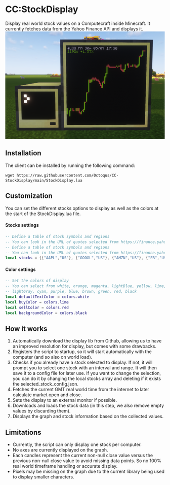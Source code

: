 # CC:StockDisplay
Display real world stock values on a Computecraft inside Minecraft.
It currently fetches data from the Yahoo Finance API and displays it.
![preview](.README/display.png)

## Installation
The client can be installed by running the following command:
```shell
wget https://raw.githubusercontent.com/0ctoqus/CC-StockDisplay/main/StockDisplay.lua
```

## Customization
You can set the different stocks options to display as well as the colors at the start of the StockDisplay.lua file.

#### Stocks settings
```lua
-- Define a table of stock symbols and regions
-- You can look in the URL of quotes selected from https://finance.yahoo.com/lookup to add them here
-- Define a table of stock symbols and regions
-- You can look in the URL of quotes selected from https://finance.yahoo.com/lookup to add them here
local stocks = {{"AAPL","US"}, {"GOOGL","US"}, {"AMZN","US"}, {"FB","US"}, {"MSFT","US"}}
```

#### Color settings
```lua
-- Set the colors of display
-- You can select from white, orange, magenta, lightBlue, yellow, lime, pink, gray,
-- lightGray, cyan, purple, blue, brown, green, red, black
local defaultTextColor = colors.white
local buyColor = colors.lime
local sellColor = colors.red
local backgroundColor = colors.black
```

## How it works
1. Automatically download the display lib from Github, allowing us to have an improved resolution for display, but comes with some drawbacks.
2. Registers the script to startup, so it will start automatically with the computer (and so also on world load).
3. Checks if you already have a stock selected to display. If not, it will prompt you to select one stock with an interval and range. It will then save it to a config file for later use. If you want to change the selection, you can do it by changing the local stocks array and deleting if it exists the selected\_stock\_config.json.
4. Fetches the current GMT real world time from the internet to later calculate market open and close.
5. Sets the display to an external monitor if possible.
6. Downloads and loads the stock data (in this step, we also remove empty values by discarding them).
7. Displays the graph and stock information based on the collected values.

## Limitations
* Currently, the script can only display one stock per computer.
* No axes are currently displayed on the graph.
* Each candles represent the current non-null close value versus the previous non-null close value to avoid missing data points. So no 100% real world timeframe handling or accurate display.
* Pixels may be missing on the graph due to the current library being used to display smaller characters.